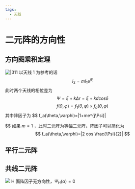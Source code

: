 ```yaml
---
tags:
  - 天线
---
```


# 二元阵的方向性
## 方向图乘积定理
![|311](https://sawen-pic-blog.oss-cn-beijing.aliyuncs.com/pic/202404012048633.png)
以天线 1 为参考的话
$$
I_2=mI_1e^{j\xi}
$$
此时两个天线的相位差为$$
\Psi=\xi+k\Delta r=\xi+kdcos\delta
$$
$$
f(\theta,\varphi)=f_1(\theta,\varphi)\times f_a(\theta,\varphi)
$$
其中阵因子为 $$
f_a(\theta,\varphi)=|1+me^{j\Psi}|

$$
如果 $m=1$ ，此时二元阵为等幅二元阵，阵因子可以简化为
$$
f_a(\theta,\varphi)=|2 cos \frac{\Psi}{2}|
$$
## 平行二元阵


## 共线二元阵
![](https://sawen-pic-blog.oss-cn-beijing.aliyuncs.com/pic/202404021512342.png)
H 面阵因子无方向性，$\Psi_H(\alpha)=0$

